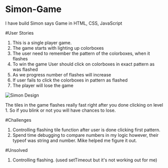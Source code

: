 # Simon-Game
I have build Simon says Game in HTML, CSS, JavaScript

#User Stories
1. This is a single player game.
2. The game starts with lighting up colorboxes
3. The user need to remember the pattern of the colorboxes, when it flashes
4. To win the game User should click on colorboxes in exact pattern as was flashed
5. As we progress number of flashes will increase
6. If user fails to click the colorboxes in pattern as flashed
7. The player will lose the game

![Simon Design](https://www.dropbox.com/s/im00hnqlpmrt0z3/simon.png?dl=0 "Simon-game")

The tiles in the game flashes really fast right after you done clicking on level 1. So if you blink or not you will have chances to lose. 

#Challenges
1. Controlling flashing tile function after user is done clicking first pattern.
2. Spend time debugging to compare numbers in my logic however, their typeof was string and number. Mike helped me figure it out. 

#Unsolved
1. Controlling flashing. (used setTimeout but it's not working out for me)

